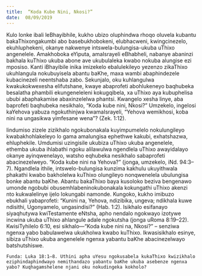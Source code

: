 ```yaml
---
title:  “Koda Kube Nini, Nkosi?”
date:  08/09/2019
---
```


Kulo lonke ibali leBhayibhile, kukho ubizo oluphindwa rhoqo oluvela kubantu bakaThixongakumbi abo basebukhobokeni, elubhacweni, kwingcinezelo, ekuhluphekeni, okanye nakwenye intswela-bulungisa-ukuba uThixo angenelele. Amakhoboka eYiputa, amaIsrayeli eBhabheli, nabanye abaninzi bakhala kuThixo ukuba abone ave ukubulaleka kwabo nokuba alungise ezi mposiso. Kanti iBhayibile inika imizekelo ebalulekileyo yezenzo zikaThixo ukuhlangula nokubuyisela abantu baKhe, maxa wambi abaphindezele kubacinezeli neentshaba zabo. Sekunjalo, oku kuhlangulwa kwakukokwexesha elifutshane, kwaye abaprofeti abohlukeneyo baqhubeka besalatha phambili ekungeneleleni kokugqibela, xa uThixo aya kubuphelisa ububi abaphakamise abaxinzelelwa phantsi. Kwangelo xesha linye, aba baprofeti baqhubeka nesikhalo, “Koda kube nini, Nkosi?” Umzekelo, ingelosi kaYehova yabuza ngokuthinjwa kwamaIsrayeli, “Yehova wemikhosi, koba nini na ungasikwa yimfesane wena”? (Zek. 1:12).

Iindumiso zizele zizikhalo ngokubonakala kuyimpumelelo nokulungileyo kwabakhohlakeleyo lo gama amalungisa ephethwe kakubi, exhatshazwa, ehluphekile. Umdumisi uzingisile ukubiza uThixo ukuba angenelele, ethemba ukuba ihlabathi ngoku alilawulwa ngendlela uThixo awayidalayo okanye ayinqwenelayo, watsho eqhubeka nesikhalo sabaprofeti abacinezelweyo. “Koda kube nini na Yehova?” (jonga, umzekelo, iNd. 94:3–7). Ngandlela ithile, intswelo-bulungisa kunzima kakhulu ukuyithwala phakathi kwabo bakholelwa kuThixo olungileyo nonqwenelela ubulungisa bonke abantu baKhe. Abantu bakaThixo baya kusoloko beziva bengenawo umonde ngobubi obusemhlabeninokubonakala kokungathi uThixo akenzi nto kukwalelinye ijelo lokungabi namonde. Kungoko, kukho imibuzo ebukhali yabaprofeti: “Kunini na, Yehova, ndizibika, ungeva; ndikhala kuwe ndisithi, Ugonyamelo, ungasindisi?” (Hab. 1:2). Isikhalo esifanayo siyaqhutywa kwiTestamente eNtsha, apho nendalo ngokwayo izotywe incwina ukuba uThixo ahlangule adale ngokutsha (jonga uRoma 8:19–22). KwisiTyhilelo 6:10, esi sikhalo—“Koda kube nini na, Nkosi?” – senziwa ngenxa yabo babulawelwa ukukholwa kwabo kuThixo. Ikwasisikhalo esinye, sibiza uThixo ukuba angenelele ngenxa yabantu baKhe abacinezelwayo batshutshiswe.

`Funda: Luka 18:1–8. Uthini apha uYesu ngokusabela kukaThixo kwizikhalo eziphindaphindwayo nemithandazo yabantu baKhe ukuba asebenze ngenxa yabo? Kuqhagamshelene njani oku nokudingeka kokholo?`